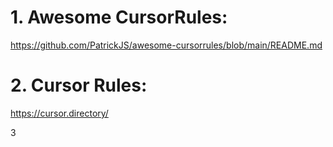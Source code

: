 
# 1. Awesome CursorRules:
https://github.com/PatrickJS/awesome-cursorrules/blob/main/README.md

# 2. Cursor Rules:
https://cursor.directory/

3